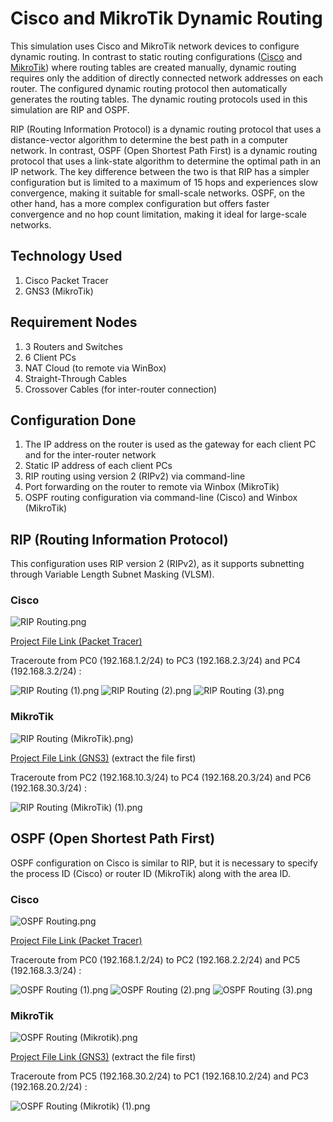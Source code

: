 # Cisco and MikroTik Dynamic Routing
This simulation uses Cisco and MikroTik network devices to configure dynamic routing. In contrast to static routing configurations ([Cisco](https://github.com/eightball270/CodingStudio-ComputerNetworkFundamentals?tab=readme-ov-file#static-routing) and [MikroTik](https://github.com/eightball270/MikroTik-Static-Routing/tree/main?tab=readme-ov-file#mikrotik-static-routing)) where routing tables are created manually, dynamic routing requires only the addition of directly connected network addresses on each router. The configured dynamic routing protocol then automatically generates the routing tables. The dynamic routing protocols used in this simulation are RIP and OSPF.

RIP (Routing Information Protocol) is a dynamic routing protocol that uses a distance-vector algorithm to determine the best path in a computer network. In contrast, OSPF (Open Shortest Path First) is a dynamic routing protocol that uses a link-state algorithm to determine the optimal path in an IP network. The key difference between the two is that RIP has a simpler configuration but is limited to a maximum of 15 hops and experiences slow convergence, making it suitable for small-scale networks. OSPF, on the other hand, has a more complex configuration but offers faster convergence and no hop count limitation, making it ideal for large-scale networks.

## Technology Used
1. Cisco Packet Tracer
2. GNS3 (MikroTik)

## Requirement Nodes
1. 3 Routers and Switches
2. 6 Client PCs
3. NAT Cloud (to remote via WinBox)
4. Straight-Through Cables
5. Crossover Cables (for inter-router connection)

## Configuration Done
1. The IP address on the router is used as the gateway for each client PC and for the inter-router network
2. Static IP address of each client PCs
3. RIP routing using version 2 (RIPv2) via command-line
4. Port forwarding on the router to remote via Winbox (MikroTik)
5. OSPF routing configuration via command-line (Cisco) and Winbox (MikroTik)

## RIP (Routing Information Protocol)
This configuration uses RIP version 2 (RIPv2), as it supports subnetting through Variable Length Subnet Masking (VLSM).

### Cisco

![RIP Routing.png](https://github.com/eightball270/Cisco-and-MikroTik-Dynamic-Routing/blob/main/Cisco/RIP%20Routing.png)

[Project File Link (Packet Tracer)](https://github.com/eightball270/Cisco-and-MikroTik-Dynamic-Routing/blob/main/Cisco/RIP%20Routing.pkt)

Traceroute from PC0 (192.168.1.2/24) to PC3 (192.168.2.3/24) and PC4 (192.168.3.2/24) :

![RIP Routing (1).png](https://github.com/eightball270/Cisco-and-MikroTik-Dynamic-Routing/blob/main/Cisco/RIP%20Routing%20(1).png) ![RIP Routing (2).png](https://github.com/eightball270/Cisco-and-MikroTik-Dynamic-Routing/blob/main/Cisco/RIP%20Routing%20(2).png) ![RIP Routing (3).png](https://github.com/eightball270/Cisco-and-MikroTik-Dynamic-Routing/blob/main/Cisco/RIP%20Routing%20(3).png)

### MikroTik

![RIP Routing (MikroTik).png)](https://github.com/eightball270/Cisco-and-MikroTik-Dynamic-Routing/blob/main/MikroTik/RIP%20Routing%20(MikroTik).png)

[Project File Link (GNS3)](https://github.com/eightball270/Cisco-and-MikroTik-Dynamic-Routing/blob/main/MikroTik/RIP%20Routing%20(MikroTik).gns3project.rar) (extract the file first)

Traceroute from PC2 (192.168.10.3/24) to PC4 (192.168.20.3/24) and PC6 (192.168.30.3/24) :

![RIP Routing (MikroTik) (1).png](https://github.com/eightball270/Cisco-and-MikroTik-Dynamic-Routing/blob/main/MikroTik/RIP%20Routing%20(MikroTik)%20(1).png)

## OSPF (Open Shortest Path First)
OSPF configuration on Cisco is similar to RIP, but it is necessary to specify the process ID (Cisco) or router ID (MikroTik) along with the area ID.

### Cisco

![OSPF Routing.png](https://github.com/eightball270/Cisco-and-MikroTik-Dynamic-Routing/blob/main/Cisco/OSPF%20Routing.png)

[Project File Link (Packet Tracer)](https://github.com/eightball270/Cisco-and-MikroTik-Dynamic-Routing/blob/main/Cisco/OSPF%20Routing.pkt)

Traceroute from PC0 (192.168.1.2/24) to PC2 (192.168.2.2/24) and PC5 (192.168.3.3/24) :

![OSPF Routing (1).png](https://github.com/eightball270/Cisco-and-MikroTik-Dynamic-Routing/blob/main/Cisco/OSPF%20Routing%20(1).png) ![OSPF Routing (2).png](https://github.com/eightball270/Cisco-and-MikroTik-Dynamic-Routing/blob/main/Cisco/OSPF%20Routing%20(2).png) ![OSPF Routing (3).png](https://github.com/eightball270/Cisco-and-MikroTik-Dynamic-Routing/blob/main/Cisco/OSPF%20Routing%20(3).png)

### MikroTik

![OSPF Routing (Mikrotik).png](https://github.com/eightball270/Cisco-and-MikroTik-Dynamic-Routing/blob/main/MikroTik/OSPF%20Routing%20(Mikrotik).png)

[Project File Link (GNS3)](https://github.com/eightball270/Cisco-and-MikroTik-Dynamic-Routing/blob/main/MikroTik/OSPF%20Routing%20(MikroTik).gns3project.rar) (extract the file first)

Traceroute from PC5 (192.168.30.2/24) to PC1 (192.168.10.2/24) and PC3 (192.168.20.2/24) :

![OSPF Routing (Mikrotik) (1).png](https://github.com/eightball270/Cisco-and-MikroTik-Dynamic-Routing/blob/main/MikroTik/OSPF%20Routing%20(Mikrotik)%20(1).png)
